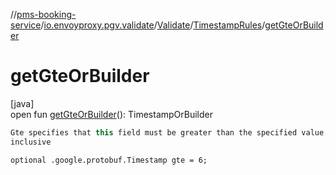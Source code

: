 //[pms-booking-service](../../../../index.md)/[io.envoyproxy.pgv.validate](../../index.md)/[Validate](../index.md)/[TimestampRules](index.md)/[getGteOrBuilder](get-gte-or-builder.md)

# getGteOrBuilder

[java]\
open fun [getGteOrBuilder](get-gte-or-builder.md)(): TimestampOrBuilder

```kotlin
Gte specifies that this field must be greater than the specified value,
inclusive

```
`optional .google.protobuf.Timestamp gte = 6;`